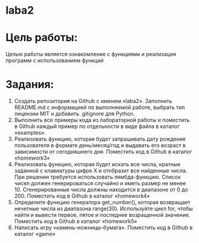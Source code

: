 # laba2
# Цель работы:
Целью работы является ознакомление с функциями и реализация
программ с использованием функций
# Задания:
1. Создать репозитория на Github с именем «laba2». Заполнить
README.md с информацией по выполняемой работе, выбрать тип
лицензии MIT и добавить .gitignore для Python.
2. Выполнить все примеры кода из лабораторной работы и
поместить в Github каждый пример по отдельности в виде файла в
каталог «examples».
3. Реализовать функцию, которая будет запрашивать дату рождения
пользователя в формате день/месяц/год и выдавать его возраст в
зависимости от сегодняшнего дня. Поместить код в Github в каталог
«homework3»
4. Реализовать функцию, которая будет искать все числа, кратные
заданной с клавиатуры цифре X и отобразит все найденные числа. При
решении требуется использовать лямбда-функцию. Список чисел должен
генерироваться случайно и иметь размер не менее 10. Сгенерированные
числа должны находится в диапазоне от 0 до 200. Поместить код в Github
в каталог «homework4»
5. Определите функцию генератора get_number(), которая
возвращает нечетные числа из диапазона range(30). Используйте цикл for,
чтобы найти и вывести первое, пятое и последнее возращенной значение.
Поместить код в Github в каталог «homework5»
6. Написать игру «камень-ножницы-бумага». Поместить код в
Github в каталог «game»
